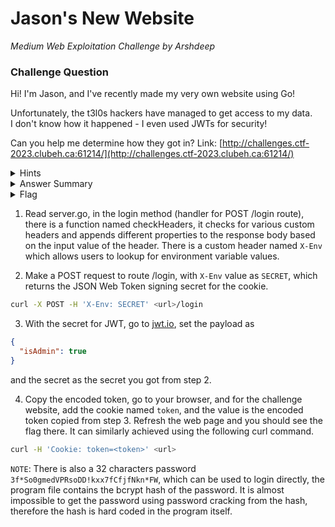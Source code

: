 # Jason's New Website

<i>Medium Web Exploitation Challenge by Arshdeep</i>

### Challenge Question

Hi! I'm Jason, and I've recently made my very own website using Go!

Unfortunately, the t3l0s hackers have managed to get access to my data.  
I don't know how it happened - I even used JWTs for security!

Can you help me determine how they got in?
Link: [http://challenges.ctf-2023.clubeh.ca:61214/](http://challenges.ctf-2023.clubeh.ca:61214/)

<details> 
  <summary>Hints</summary>
  <ol>
   <li>So many people can edit Wikipedia, I wonder how they keep track of the changes.</li>
  </ol>
</details>

<details> 
  <summary>Answer Summary</summary>
  <ol>
   <li>Read server.go, in the login method (handler for POST /login route), there is a function named checkHeaders, it checks for various custom headers and appends different properties to the response body based on the input value of the header. There is a custom header named `X-Env` which allows users to lookup for environment variable values.</li>
   <li>Make a POST request to route /login, with `X-Env` value as `SECRET`, which returns the JSON Web Token signing secret for the cookie.</li>
   <br> ```sh curl -X POST -H 'X-Env: SECRET' <url>/login ```

3. With the secret for JWT, go to [jwt.io](https://jwt.io), set the payload as 
```json
{
  "isAdmin": true
}
```
and the secret as the secret you got from step 2.

4. Copy the encoded token, go to your browser, and for the challenge website, add the
   cookie named `token`, and the value is the encoded token copied from step 3. Refresh
   the web page and you should see the flag there.
   It can similarly achieved using the following curl command.
```sh
curl -H 'Cookie: token=<token>' <url>
```

`NOTE`: There is also a 32 characters password `3f*So0gmedVPRsoDD!kxx7fCfjfNkn*FW`, which
can be used to login directly, the program file contains the bcrypt hash of the password.
It is almost impossible to get the password using password cracking from the hash,
therefore the hash is hard coded in the program itself.
 
 
 
 
 <ol>
    <li>Go into wikipedia history</li>
    <li>Go to history from 19:21, 15 April 2014</li>
    <li>Find missing offspring under "Offspring" on page</li>
  </ol>
</details>

<details> 
  <summary>Flag</summary>
  &emsp;<b>clubeh{1_4h0ugh4_jw45_w3r3_mag1c_2b7887ce}</b>
</details>




1. Read server.go, in the login method (handler for POST /login route), there is a
   function named checkHeaders, it checks for various custom headers and appends
   different properties to the response body based on the input value of the header.
   There is a custom header named `X-Env` which allows users to lookup for environment
   variable values.

2. Make a POST request to route /login, with `X-Env` value as `SECRET`, which returns the
   JSON Web Token signing secret for the cookie.
```sh
curl -X POST -H 'X-Env: SECRET' <url>/login
```

3. With the secret for JWT, go to [jwt.io](https://jwt.io), set the payload as 
```json
{
  "isAdmin": true
}
```
and the secret as the secret you got from step 2.

4. Copy the encoded token, go to your browser, and for the challenge website, add the
   cookie named `token`, and the value is the encoded token copied from step 3. Refresh
   the web page and you should see the flag there.
   It can similarly achieved using the following curl command.
```sh
curl -H 'Cookie: token=<token>' <url>
```

`NOTE`: There is also a 32 characters password `3f*So0gmedVPRsoDD!kxx7fCfjfNkn*FW`, which
can be used to login directly, the program file contains the bcrypt hash of the password.
It is almost impossible to get the password using password cracking from the hash,
therefore the hash is hard coded in the program itself.
